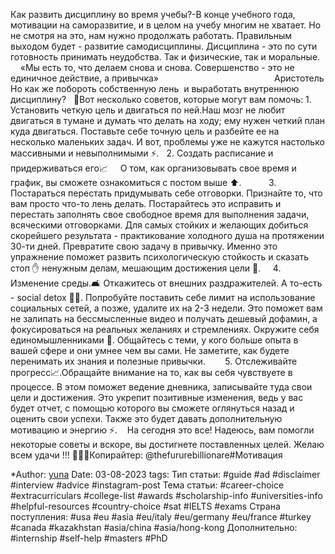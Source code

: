 Как развить дисциплину во время учебы?-В конце учебного года, мотивации на саморазвитие, и в целом на учебу многим не хватает. Но не смотря на это, нам нужно продолжать работать. Правильным выходом будет - развитие самодисциплины. Дисциплина - это по сути готовность принимать неудобства. Так и физические, так и моральные.     «Мы есть то, что делаем снова и снова. Совершенство - это не единичное действие, а привычка»                                               Аристотель
Но как же побороть собственную лень  и выработать внутреннюю дисциплину?   📍Вот несколько советов, которые могут вам помочь: 1. Установить четкую цель и двигаться по ней.Наш мозг не любит двигаться в тумане и думать что делать на ходу; ему нужен четкий план куда двигаться. Поставьте себе точную цель и разбейте ее на несколько маленьких задач. И вот, проблемы уже не кажутся настолько массивными и невыполнимыми ⚡️.   2. Создать расписание и придерживаться его📈     О том, как организовывать свое время и график, вы сможете ознакомиться с постом выше ⬆️.           3. Постараться перестать придумывать себе отговорки. Признайте то, что вам просто что-то лень делать. Постарайтесь это исправить и перестать заполнять свое свободное время для выполнения задачи, всяческими отговорками. Для самых стойких и желающих добиться скорейшего результата - практикование холодного душа на протяжении 30-ти дней. Превратите свою задачу в привычку. Именно это упражнение поможет развить психологическую стойкость и сказать стоп ✋ ненужным делам, мешающим достижения цели 🎯.     4. Изменение среды.🛋️ Откажитесь от внешних раздражителей. А то-есть - social detox 📱❌. Попробуйте поставить себе лимит на использование социальных сетей, а позже, удалите их на 2-3 недели. Это поможет вам не залипать на бессмысленные видео и получать дешевый дофамин, а фокусироваться на реальных желаниях и стремлениях. Окружите себя единомышленниками 👥. Общайтесь с теми, у кого больше опыта в вашей сфере и они умнее чем вы сами. Не заметите, как будете перенимать их знания и полезные привычки.        5. Отслеживайте прогресс📈.Обращайте внимание на то, как вы себя чувствуете в процессе. В этом поможет ведение дневника, записывайте туда свои цели и достижения. Это укрепит позитивные изменения, ведь у вас будет отчет, с помощью которого вы сможете оглянуться назад и оценить свои успехи. Также это будет давать дополнительную мотивацию и энергию ⚡️.    На сегодня это все! Надеюсь, вам помогли некоторые советы и вскоре, вы достигнете поставленных целей. Желаю всем удачи !!! 🫶🏻✨Копирайтер: @thefururebillionare#Мотивация 

*Author: [yuna](https://t.me/auilt)
Date: 03-08-2023
tags:
Тип статьи:
#guide 
#ad
#disclaimer
#interview
#advice
#instagram-post
Тема статьи:
#career-choice
#extracurriculars
#college-list
#awards
#scholarship-info
#universities-info
#helpful-resources
#country-choice 
#sat
#IELTS
#exams
Страна поступления:
#usa
#eu
#asia
#eu/italy
#eu/germany
#eu/france
#turkey
#canada
#kazakhstan
#asia/china 
#asia/hong-kong
Дополнительно:
#internship 
#self-help
#masters
#PhD










